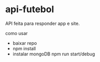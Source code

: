 # api-futebol

API feita para responder app e site.

como usar
- baixar repo
- npm install
- instalar mongoDB
npm run start/debug
